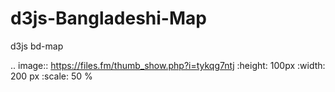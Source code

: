 # d3js-Bangladeshi-Map
d3js bd-map

.. image:: https://files.fm/thumb_show.php?i=tykqg7ntj
   :height: 100px
   :width: 200 px
   :scale: 50 %



